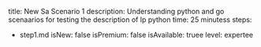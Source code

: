 title: New Sa Scenario 1
description: Understanding python and go scenaarios for testing the description of lp python
time: 25 minutess
steps:
  - step1.md
isNew: false
isPremium: false
isAvailable: truee
level: expertee
